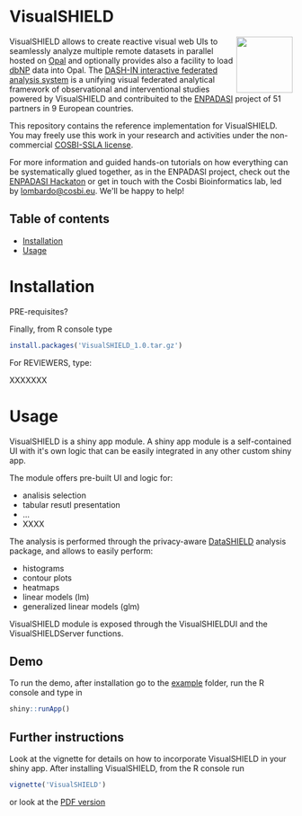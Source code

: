 # VisualSHIELD

<img align="right" height="100" src="https://dashin.cosbi.eu/img/dash-in_logo.png">

VisualSHIELD allows to create reactive visual web UIs to seamlessly analyze multiple remote datasets in parallel hosted on [Opal](https://www.obiba.org/pages/products/opal/) and optionally provides also a facility to load [dbNP](https://dashin.eu/interventionstudies/) data into Opal. The [DASH-IN interactive federated analysis system](https://dashin.cosbi.eu/) is a unifying visual federated analytical framework of observational and interventional studies powered by VisualSHIELD and contribuited to the [ENPADASI](https://www.dtls.nl/wp-content/uploads/2016/05/ENPADASI_Bouwman_250516_FAIR.pdf#page=7) project of 51 partners in 9 European countries.

This repository contains the reference implementation for VisualSHIELD. You may freely use this work in your research and activities under the non-commercial [COSBI-SSLA license](https://www.cosbi.eu/research/prototypes/licence_terms).

For more information and guided hands-on tutorials on how everything can be systematically glued together, as in the ENPADASI project, check out the [ENPADASI Hackaton](https://agenda.infn.it/event/11522/) or get in touch with the Cosbi Bioinformatics lab, led by lombardo@cosbi.eu. We'll be happy to help!

## Table of contents

- [Installation](#installation)
- [Usage](#usage)


# Installation

PRE-requisites? 


Finally, from R console type

```R
install.packages('VisualSHIELD_1.0.tar.gz')
```

For REVIEWERS, type:

XXXXXXX

# Usage

VisualSHIELD is a shiny app module. A shiny app module is a self-contained UI with it's own logic that can be easily integrated in any other custom shiny app. 

The module offers pre-built UI and logic for:
* analisis selection
* tabular resutl presentation
* ...
* XXXX

The analysis is performed through the privacy-aware [DataSHIELD](https://www.datashield.ac.uk/) analysis package, and allows to easily perform:
* histograms
* contour plots
* heatmaps
* linear models (lm)
* generalized linear models (glm)

VisualSHIELD module is exposed through the VisualSHIELDUI and the VisualSHIELDServer functions. 

## Demo

To run the demo, after installation go to the [example](example) folder, run the R console and type in

```R
shiny::runApp() 
```

## Further instructions

Look at the vignette for details on how to incorporate VisualSHIELD in your shiny app.
After installing VisualSHIELD, from the R console run

```R
vignette('VisualSHIELD')
```
or look at the [PDF version](doc/VisualSHIELD-vignette.pdf) 

